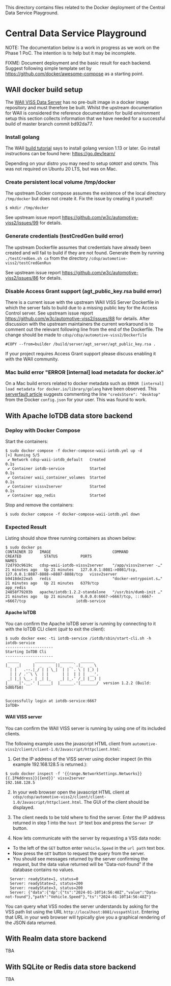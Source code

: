 This directory contains files related to the Docker deployment of the Central Data Service Playground.

# Central Data Service Playground
NOTE: The documentation below is a work in progress as we work on the Phase 1 PoC. The intention is to help but it may be incomplete.

FIXME: Document deployment and the basic result for each backend. Suggest following simple template set by https://github.com/docker/awesome-compose as a starting point.

## WAII docker build setup
The [WAII VISS Data Server](https://github.com/w3c/automotive-viss2) has no pre-built image in a docker image repository and must therefore be built. Whilst the upstream documentation for WAII is considered the reference documentation for build environment setup this section collects information that we have needed for a successful build of master branch commit bd92da77.

### Install golang
The WAII [build tutorial](https://w3c.github.io/automotive-viss2/build-system/) says to install golang version 1.13 or later.
Go install instructions can be found here: https://go.dev/learn/

Depending on your distro you may need to setup `GOROOT` and `GOPATH`. This was not required on Ubuntu 20 LTS, but was on Mac.

### Create persistent local volume /tmp/docker
The upstream Docker compose assumes the existence of the local directory `/tmp/docker` but does not create it. Fix the issue by creating it yourself:

```
$ mkdir /tmp/docker
```
See upstream issue report https://github.com/w3c/automotive-viss2/issues/99 for details.

### Generate credentials (testCredGen build error)
The upstream Dockerfile assumes that credentials have already been created and will fail to build if they are not found. Generate them by running `./testCredGen.sh ca` from the directory `/cdsp/automotive-viss2/testCredGenRun`

See upstream issue report https://github.com/w3c/automotive-viss2/issues/86 for details.

### Disable Access Grant support (agt_public_key.rsa build error)
There is a current issue with the upstream WAII VISS Server Dockerfile in which the server fails to build due to a missing public key for the Access Control server. See upstream issue report https://github.com/w3c/automotive-viss2/issues/88 for details. After discussion with the upstream maintainers the current workaround is to comment out the relevant following line from the end of the Dockerfile. The change should be made to `cdsp/cdsp/automotive-viss2/Dockerfile`
```
#COPY --from=builder /build/server/agt_server/agt_public_key.rsa .
```

If your project requires Access Grant support please discuss enabling it with the WAII community.

### Mac build error "ERROR [internal] load metadata for docker.io"
On a Mac build errors related to docker metadata such as `ERROR [internal] load metadata for docker.io/library/golang` have been observed. This [serverfault article](https://serverfault.com/a/1131599) suggests commenting the line `"credsStore": "desktop"` from the Docker `config.json` for your user. This was found to work.

## With Apache IoTDB data store backend
### Deploy with Docker Compose
Start the containers:
```
$ sudo docker compose -f docker-compose-waii-iotdb.yml up -d
[+] Running 5/5
 ✔ Network cdsp-waii-iotdb_default   Created                                                                                                             0.1s
 ✔ Container iotdb-service           Started                                                                                                             0.1s
 ✔ Container waii_container_volumes  Started                                                                                                             0.1s
 ✔ Container vissv2server            Started                                                                                                             0.1s
 ✔ Container app_redis               Started
```

Stop and remove the containers:
```
$ sudo docker compose -f docker-compose-waii-iotdb.yml down
```
### Expected Result
Listing should show three running containers as shown below:
```
$ sudo docker ps
CONTAINER ID   IMAGE                           COMMAND                  CREATED          STATUS          PORTS                                                          NAMES
72d793c9619c   cdsp-waii-iotdb-vissv2server    "/app/vissv2server -…"   21 minutes ago   Up 21 minutes   127.0.0.1:8081->8081/tcp, 127.0.0.1:8887-8888->8887-8888/tcp   vissv2server
b9418de22ea5   redis                           "docker-entrypoint.s…"   21 minutes ago   Up 21 minutes   6379/tcp                                                       app_redis
24858f79203b   apache/iotdb:1.2.2-standalone   "/usr/bin/dumb-init …"   21 minutes ago   Up 21 minutes   0.0.0.0:6667->6667/tcp, :::6667->6667/tcp                      iotdb-service
```
#### Apache IoTDB
You can confirm the Apache IoTDB server is running by connecting to it with the IoTDB CLI client (_quit_ to exit the client):
```
$ sudo docker exec -ti iotdb-service /iotdb/sbin/start-cli.sh -h iotdb-service
---------------------
Starting IoTDB Cli
---------------------
 _____       _________  ______   ______
|_   _|     |  _   _  ||_   _ `.|_   _ \
  | |   .--.|_/ | | \_|  | | `. \ | |_) |
  | | / .'`\ \  | |      | |  | | |  __'.
 _| |_| \__. | _| |_    _| |_.' /_| |__) |
|_____|'.__.' |_____|  |______.'|_______/  version 1.2.2 (Build: 5d0bfb0)


Successfully login at iotdb-service:6667
IoTDB>
```
#### WAII VISS server
You can confirm the WAII VISS server is running by using one of its included clients. 

The following example uses the javascript HTML client from `automotive-viss2/client/client-1.0/Javascript/httpclient.html`:

1. Get the IP address of the VISS server using docker inspect (in this example 192.168.128.5 is returned.):
```
$ sudo docker inspect -f '{{range.NetworkSettings.Networks}}{{.IPAddress}}{{end}}' vissv2server
192.168.128.5
```

2. In your web browser open the javascript HTML client at `cdsp/cdsp/automotive-viss2/client/client-1.0/Javascript/httpclient.html`. The GUI of the client should be displayed.

3. The client needs to be told where to find the server. Enter the IP address returned in step 1 into the `host IP` text box and press the `Server IP` button.

4. Now lets communicate with the server by requesting a VSS data node:
  - To the left of the `GET` button enter `Vehicle.Speed` in the `url path` text box.
  - Now press the `GET` button to request the query from the server.
  - You should see messages returned by the server confirming the request, but the data value returned will be "Data-not-found" if the database contains no values.
```
  Server: readyState=1, status=0
  Server: readyState=2, status=200
  Server: readyState=3, status=200
  Server: {"data":{"dp":{"ts":"2024-01-10T14:56:48Z","value":"Data-not-found"},"path":"Vehicle.Speed"},"ts":"2024-01-10T14:56:48Z"}
```

You can query what VSS nodes the server understands by asking for the VSS path list using the URL `http://localhost:8081/vsspathlist`. Entering that URL in your web browser will typically give you a graphical rendering of the JSON data returned.

## With Realm data store backend
TBA
## With SQLite or Redis data store backend
TBA
